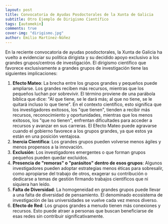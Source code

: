 ```yaml
---
layout: post
title: Convocatoria de Ayudas Posdoctorales de la Xunta de Galicia
subtitle: Otro Ejemplo de Dirigismo Científico 
tags: [automekin]
comments: true
cover-img: "dirigismo.jpg"
author: Emilio Martínez-Núñez
---
```


En la reciente convocatoria de ayudas posdoctorales, la Xunta de Galicia ha vuelto a evidenciar su política dirigista y su decidido apoyo exclusivo a los grandes grupos/centros de investigación. 
El dirigismo científico que favorece exclusivamente a grandes grupos de investigación tiene las siguientes implicaciones:

1. **Efecto Mateo**: La brecha entre los grupos grandes y pequeños puede ampliarse. Los grandes reciben más recursos, mientras que los pequeños luchan por sobrevivir. El término proviene de una parábola bíblica que dice: "Al que tiene, se le dará más; al que no tiene, se le quitará incluso lo que tiene". En el contexto científico, esto significa que los investigadores exitosos, los "que tienen", tienden a recibir más recursos, reconocimiento y oportunidades, mientras que los menos exitosos, los "que no tienen", enfrentan dificultades para acceder a recursos y avanzar en sus carreras. El Efecto Mateo puede agravarse cuando el gobierno favorece a los grupos grandes, ya que estos ya están en una posición ventajosa.
2. **Inercia Científica**: Los grandes grupos pueden volverse menos ágiles y menos propensos a la innovación.
3. **Exclusión**: Los investigadores emergentes o que forman grupos pequeños pueden quedar excluidos.
4. **Presencia de "remoras" o "parásitos" dentro de esos grupos**: Algunos investigadores pueden adoptar estrategias menos éticas para sobresalir, como apropiarse del trabajo de otros, exagerar su contribución o dedicarse a temas de gestión firmando trabajos científicos que ni siquiera han leído.
5. **Falta de Diversidad**: La homogeneidad en grandes grupos puede llevar a una falta de diversidad de pensamiento. El denominado ecosistema de investigación de las universidades se vuelve cada vez menos diverso.
6. **Efecto de Red**: Los grupos grandes a menudo tienen más conexiones y recursos. Esto puede atraer a personas que buscan beneficiarse de esas redes sin contribuir significativamente.




